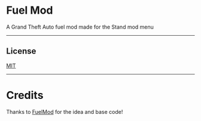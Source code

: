 # Fuel Mod
A Grand Theft Auto fuel mod made for the Stand mod menu

---
## License

[MIT](https://choosealicense.com/licenses/mit/)

---
# Credits

Thanks to [FuelMod](https://github.com/GoldenLys/FuelMod) for the idea and base code!
